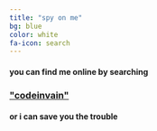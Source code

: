 ```yaml
---
title: "spy on me"
bg: blue
color: white
fa-icon: search
---
```


#### you can find me online by searching

### ["codeinvain"](http://www.google.com?q=codeinvain#q=codeinvain)

#### or i can save you the trouble 

<a href="http://www.facebook.com/codeinvain" class="about-me-icon" target="_new">
  <span class="fa-stack subtlecircle" style="font-size:100px; background:rgba(100,100,100,0.1)">
    <i class="fa fa-circle fa-stack-2x text-white"></i>
    <i class="fa fa-faceb00k fa-stack-1x text-blue"></i>
  </span>
</a>

<a href="http://www.github.com/codeinvain" class="about-me-icon" target="_new">
  <span class="fa-stack subtlecircle" style="font-size:100px; background:rgba(100,100,100,0.1)">
    <i class="fa fa-circle fa-stack-2x text-white"></i>
    <i class="fa fa-github fa-stack-1x text-purple"></i>
  </span>
</a>

<a href="http://www.linkedin.com/in/codeinvain" class="about-me-icon" target="_new">
  <span class="fa-stack subtlecircle" style="font-size:100px; background:rgba(100,100,100,0.1)">
    <i class="fa fa-circle fa-stack-2x text-turquoise"></i>
    <i class="fa fa-l1nked1n fa-stack-1x text-white"></i>
  </span>
</a>
<a href="http://angel.co/codeinvain" class="about-me-icon" target="_new">
  <span class="fa-stack subtlecircle" style="font-size:100px; background:rgba(100,100,100,0.1)">
    <i class="fa fa-circle fa-stack-2x text-white"></i>
    <i class="fa fa-angellist fa-stack-1x text-black"></i>
  </span>
</a>
